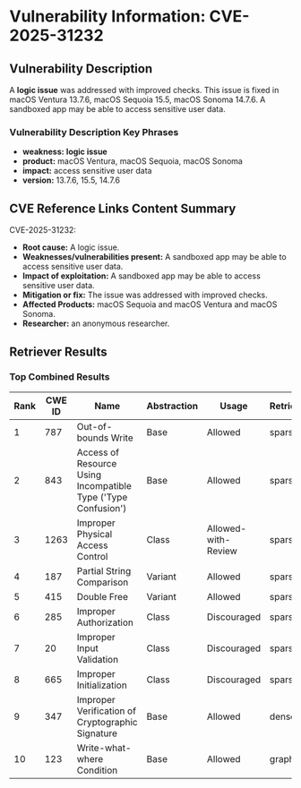# Vulnerability Information: CVE-2025-31232

## Vulnerability Description
A **logic issue** was addressed with improved checks. This issue is fixed in macOS Ventura 13.7.6, macOS Sequoia 15.5, macOS Sonoma 14.7.6. A sandboxed app may be able to access sensitive user data.

### Vulnerability Description Key Phrases
- **weakness:** **logic issue**
- **product:** macOS Ventura, macOS Sequoia, macOS Sonoma
- **impact:** access sensitive user data
- **version:** 13.7.6, 15.5, 14.7.6

## CVE Reference Links Content Summary
CVE-2025-31232:

* **Root cause:** A logic issue.
* **Weaknesses/vulnerabilities present:** A sandboxed app may be able to access sensitive user data.
* **Impact of exploitation:** A sandboxed app may be able to access sensitive user data.
* **Mitigation or fix:** The issue was addressed with improved checks.
* **Affected Products:** macOS Sequoia and macOS Ventura and macOS Sonoma.
* **Researcher:** an anonymous researcher.

## Retriever Results

### Top Combined Results

| Rank | CWE ID | Name | Abstraction | Usage  | Retrievers | Individual Scores |
|------|--------|------|-------------|-------|------------|-------------------|
| 1 | 787 | Out-of-bounds Write | Base | Allowed | sparse | 0.241 |
| 2 | 843 | Access of Resource Using Incompatible Type ('Type Confusion') | Base | Allowed | sparse | 0.223 |
| 3 | 1263 | Improper Physical Access Control | Class | Allowed-with-Review | sparse | 0.216 |
| 4 | 187 | Partial String Comparison | Variant | Allowed | sparse | 0.214 |
| 5 | 415 | Double Free | Variant | Allowed | sparse | 0.206 |
| 6 | 285 | Improper Authorization | Class | Discouraged | sparse | 0.205 |
| 7 | 20 | Improper Input Validation | Class | Discouraged | sparse | 0.204 |
| 8 | 665 | Improper Initialization | Class | Discouraged | sparse | 0.204 |
| 9 | 347 | Improper Verification of Cryptographic Signature | Base | Allowed | dense | 0.541 |
| 10 | 123 | Write-what-where Condition | Base | Allowed | graph | 0.003 |

